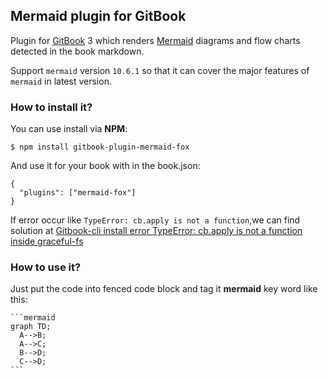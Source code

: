 ## Mermaid plugin for GitBook

Plugin for [GitBook](https://github.com/GitbookIO/gitbook) 3 which renders [Mermaid](https://github.com/knsv/mermaid) diagrams and flow charts detected in the book markdown.

Support `mermaid` version `10.6.1` so that it can cover the major features of `mermaid` in latest version.

### How to install it?

You can use install via **NPM**:

```
$ npm install gitbook-plugin-mermaid-fox
```

And use it for your book with in the book.json:

```
{
  "plugins": ["mermaid-fox"]
}
```

If error occur like `TypeError: cb.apply is not a function`,we can find solution at [Gitbook-cli install error TypeError: cb.apply is not a function inside graceful-fs](https://stackoverflow.com/questions/64211386/gitbook-cli-install-error-typeerror-cb-apply-is-not-a-function-inside-graceful)

### How to use it?

Just put the code into fenced code block and tag it **mermaid** key word like this:

    ```mermaid
    graph TD;
      A-->B;
      A-->C;
      B-->D;
      C-->D;
    ```

